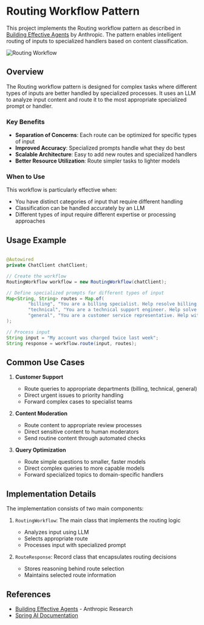 # Routing Workflow Pattern

This project implements the Routing workflow pattern as described
in [Building Effective Agents](https://www.anthropic.com/research/building-effective-agents) by Anthropic. The pattern
enables intelligent routing of inputs to specialized handlers based on content classification.

![Routing Workflow](https://www.anthropic.com/_next/image?url=https%3A%2F%2Fwww-cdn.anthropic.com%2Fimages%2F4zrzovbb%2Fwebsite%2F5c0c0e9fe4def0b584c04d37849941da55e5e71c-2401x1000.png&w=3840&q=75)

## Overview

The Routing workflow pattern is designed for complex tasks where different types of inputs are better handled by
specialized processes. It uses an LLM to analyze input content and route it to the most appropriate specialized prompt
or handler.

### Key Benefits

- **Separation of Concerns**: Each route can be optimized for specific types of input
- **Improved Accuracy**: Specialized prompts handle what they do best
- **Scalable Architecture**: Easy to add new routes and specialized handlers
- **Better Resource Utilization**: Route simpler tasks to lighter models

### When to Use

This workflow is particularly effective when:

- You have distinct categories of input that require different handling
- Classification can be handled accurately by an LLM
- Different types of input require different expertise or processing approaches

## Usage Example

```java

@Autowired
private ChatClient chatClient;

// Create the workflow
RoutingWorkflow workflow = new RoutingWorkflow(chatClient);

// Define specialized prompts for different types of input
Map<String, String> routes = Map.of(
        "billing", "You are a billing specialist. Help resolve billing issues...",
        "technical", "You are a technical support engineer. Help solve technical problems...",
        "general", "You are a customer service representative. Help with general inquiries..."
);

// Process input
String input = "My account was charged twice last week";
String response = workflow.route(input, routes);
```

## Common Use Cases

1. **Customer Support**
    - Route queries to appropriate departments (billing, technical, general)
    - Direct urgent issues to priority handling
    - Forward complex cases to specialist teams

2. **Content Moderation**
    - Route content to appropriate review processes
    - Direct sensitive content to human moderators
    - Send routine content through automated checks

3. **Query Optimization**
    - Route simple questions to smaller, faster models
    - Direct complex queries to more capable models
    - Forward specialized topics to domain-specific handlers

## Implementation Details

The implementation consists of two main components:

1. `RoutingWorkflow`: The main class that implements the routing logic
    - Analyzes input using LLM
    - Selects appropriate route
    - Processes input with specialized prompt

2. `RouteResponse`: Record class that encapsulates routing decisions
    - Stores reasoning behind route selection
    - Maintains selected route information

## References

- [Building Effective Agents](https://www.anthropic.com/research/building-effective-agents) - Anthropic Research
- [Spring AI Documentation](https://docs.spring.io/spring-ai/reference/1.0/api/chatclient.html)